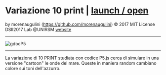 # Variazione 10 print | [launch / open](http://dsii-2017-unirsm.github.io/morenaugulini/10Print/Mare)

by morenaugulini (https://github.com/morenaugulini) © 2017 MIT License  
DSII2017 Lab @UNIRSM [website](http://dsii-2017-unirsm.github.io)

----

![gdocP5](http://i.imgur.com/NAhAjlh.png)

----

La variazione di 10 PRINT studiata con codice P5.js cerca di simulare in una versione "cartoon" le onde del mare. 
Queste in maniera random cambiano colore sui toni dell'azzurro.

